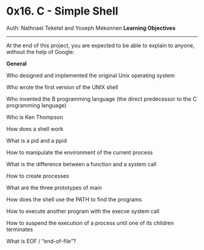 # 0x16. C - Simple Shell

Auth: Nathnael Teketel and Yoseph Mekonnen
**Learning Objectives**

---

At the end of this project, you are expected to be able to explain to anyone, without the help of Google:

**General**

Who designed and implemented the original Unix operating system

Who wrote the first version of the UNIX shell

Who invented the B programming language (the direct predecessor to the C programming language)

Who is Ken Thompson

How does a shell work

What is a pid and a ppid

How to manipulate the environment of the current process

What is the difference between a function and a system call

How to create processes

What are the three prototypes of main

How does the shell use the PATH to find the programs

How to execute another program with the execve system call

How to suspend the execution of a process until one of its children terminates

What is EOF / “end-of-file”?
